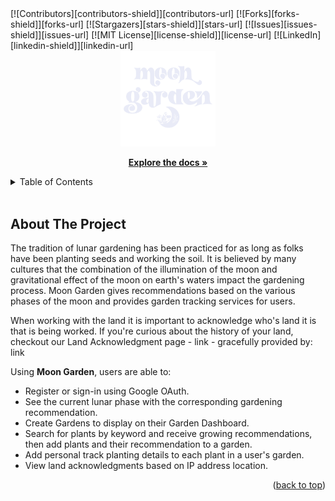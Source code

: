 <div id="top"></div>
<!-- PROJECT SHIELDS -->
<!--
*** I'm using markdown "reference style" links for readability.
*** Reference links are enclosed in brackets [ ] instead of parentheses ( ).
*** See the bottom of this document for the declaration of the reference variables
*** for contributors-url, forks-url, etc. This is an optional, concise syntax you may use.
*** https://www.markdownguide.org/basic-syntax/#reference-style-links
-->
[![Contributors][contributors-shield]][contributors-url]
[![Forks][forks-shield]][forks-url]
[![Stargazers][stars-shield]][stars-url]
[![Issues][issues-shield]][issues-url]
[![MIT License][license-shield]][license-url]
[![LinkedIn][linkedin-shield]][linkedin-url]



<!-- PROJECT LOGO -->
<div align="center">
  <a href="https://moon-garden-fe.herokuapp.com/" target="_blank" rel="noopener noreferrer"><img src="./public/moon-garden-logo.svg" alt="logo" width="30%"/></a>
</div>

  <p align="center">
    <a href="https://github.com/bwbolt/moon_garden_fe"><strong>Explore the docs »</strong></a>
  </p>
</div>



<!-- TABLE OF CONTENTS -->
<details>
  <summary>Table of Contents</summary>
  <ol>
    <li>
      <a href="#about-the-project">About The Project</a>
      <ul>
        <li><a href="#built-with">Built With</a></li>
      </ul>
    </li>
    <li>
      <a href="#getting-started">Getting Started</a>
      <ul>
        <li><a href="#prerequisites">Prerequisites</a></li>
        <li><a href="#installation">Installation</a></li>
      </ul>
    </li>
    <li><a href="#usage">Usage</a></li>
    <li><a href="#roadmap">Roadmap</a></li>
    <li><a href="#contributing">Contributing</a></li>
    <li><a href="#license">License</a></li>
    <li><a href="#contact">Contact</a></li>
    <li><a href="#acknowledgments">Acknowledgments</a></li>
  </ol>
</details>
<br>  


<!-- ABOUT THE PROJECT -->
## About The Project

The tradition of lunar gardening has been practiced for as long as folks have been planting seeds and working the soil. It is believed by many cultures that the combination of the illumination of the moon and gravitational effect of the moon on earth's waters impact the gardening process. Moon Garden gives recommendations based on the various phases of the moon and provides garden tracking services for users.

When working with the land it is important to acknowledge who's land it is that is being worked. If you're curious about the history of your land, checkout our Land Acknowledgment page - link - gracefully provided by: link

Using __Moon Garden__, users are able to:

- Register or sign-in using Google OAuth.
- See the current lunar phase with the corresponding gardening recommendation.
- Create Gardens to display on their Garden Dashboard.
- Search for plants by keyword and receive growing recommendations, then add plants and their recommendation to a garden.
- Add personal track planting details to each plant in a user's garden. 
- View land acknowledgments based on IP address location.

<p align="right">(<a href="#top">back to top</a>)</p>

